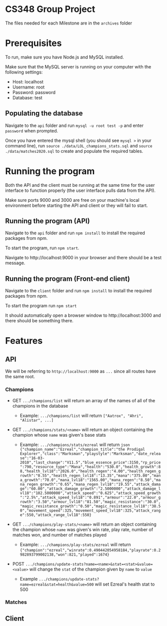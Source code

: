 # CS348 Group Project

The files needed for each Milestone are in the `archives` folder

# Prerequisites

To run, make sure you have Node.js and MySQL installed.

Make sure that the MySQL server is running on your computer with the following settings:
* Host: localhost
* Username: root
* Password: password
* Database: test

## Populating the database

Navigate to the `api` folder and run `mysql -u root test -p` and enter `password` when prompted.

Once you have entered the mysql shell (you should see `mysql >` in your command line), run `source ./data/LOL_champions_stats.sql` and `source ./data/matches2020.sql` to create and populate the required tables.


# Running the program

Both the API and the client must be running at the same time for the user interface to function properly (the user interface pulls data from the API).

Make sure ports 9000 and 3000 are free on your machine's local environment before starting the API and client or they will fail to start.

## Running the program (API)

Navigate to the `api` folder and run `npm install` to install the required packages from npm.

To start the program, run `npm start`.

Navigate to http://localhost:9000 in your browser and there should be a test message.

## Running the program (Front-end client)

Navigate to the `client` folder and run `npm install` to install the required packages from npm.

To start the program run `npm start`

It should automatically open a browser window to http://localhost:3000 and there should be something there.


# Features

## API

We will be referring to `http://localhost:9000` as `...` since all routes have the same root.

### Champions

  * GET `.../champions/list` will return an array of the names of all of the champions in the database
    * Example: `.../champions/list` will return `["Aatrox", "Ahri", "Alistar", ...]`

  * GET `.../champions/stats/<name>` will return an object containing the champion whose `name` was given's base stats
    * Example: `.../champions/stats/ezreal` will return ```json {"champion_name":"Ezreal","champion_title":"the Prodigal Explorer","class":"Marksman","playstyle":"Marksman","date_release":"16-03-2010","last_change":"V11.5","blue_essence_price":3150,"rp_price":790,"resource_type":"Mana","health":"530.0","health_growth":88,"health_lvl18":"2026.0","health_regen":"4.00","health_regen_growth":"0.55","health_regen_lvl18":"13.35","mana":"375.00","mana_growth":"70.0","mana_lvl18":"1565.00","mana_regen":"8.50","mana_regen_growth":"0.65","mana_regen_lvl18":"19.55","attack_damage":"60.00","attack_damage_growth":"2.5000000","attack_damage_lvl18":"102.5000000","attack_speed":"0.625","attack_speed_growth":"2.5%","attack_speed_lvl18":"0.891","armour":"22.0","armour_growth":"3.50","armour_lvl18":"81.50","magic_resistance":"30.0","magic_resistance_growth":"0.50","magic_resistance_lvl18":"38.50","movement_speed":325,"movement_speed_lvl18":325,"attack_range":550,"attack_range_lvl18":550}```

  * GET `.../champions/play-stats/<name>` will return an object containing the champion whose `name` was given's win rate, play rate, number of matches won, and number of matches played
    * Example: `.../champions/play-stats/ezreal` will return `{"champion":"ezreal","winrate":0.490442054958184,"playrate":0.2982893799002138,"won":821,"played":1674}`

  * POST `.../champions/update-stats?name=<name>&stat=<stat>&value=<value>` will change the `stat` of the champion given by `name` to `value`
    * Example `.../champions/update-stats?name=ezreal&stat=health&value=500` will set Ezreal's health stat to 500

### Matches

## Client
